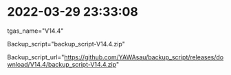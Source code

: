 # 2022-03-29 23:33:08

tgas_name="V14.4"

Backup_script="backup_script-V14.4.zip"

Backup_script_url="https://github.com/YAWAsau/backup_script/releases/download/V14.4/backup_script-V14.4.zip"

